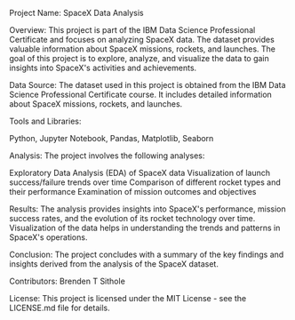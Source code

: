 Project Name: SpaceX Data Analysis


Overview:
This project is part of the IBM Data Science Professional Certificate and focuses on analyzing SpaceX data. The dataset provides valuable information about SpaceX missions, rockets, and launches. The goal of this project is to explore, analyze, and visualize the data to gain insights into SpaceX's activities and achievements.



Data Source:
The dataset used in this project is obtained from the IBM Data Science Professional Certificate course. It includes detailed information about SpaceX missions, rockets, and launches.

Tools and Libraries:

Python,
Jupyter Notebook,
Pandas,
Matplotlib,
Seaborn

Analysis:
The project involves the following analyses:

Exploratory Data Analysis (EDA) of SpaceX data
Visualization of launch success/failure trends over time
Comparison of different rocket types and their performance
Examination of mission outcomes and objectives

Results:
The analysis provides insights into SpaceX's performance, mission success rates, and the evolution of its rocket technology over time. Visualization of the data helps in understanding the trends and patterns in SpaceX's operations.

Conclusion:
The project concludes with a summary of the key findings and insights derived from the analysis of the SpaceX dataset.


Contributors:
Brenden T Sithole

License:
This project is licensed under the MIT License - see the LICENSE.md file for details.

